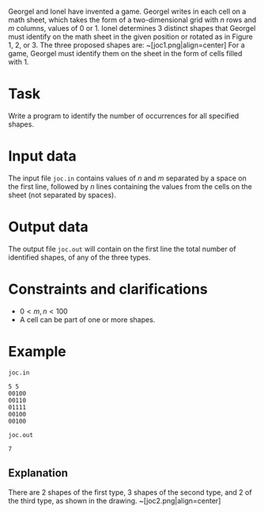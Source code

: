 Georgel and Ionel have invented a game. Georgel writes in each cell on a math sheet, which takes the form of a two-dimensional grid with $n$ rows and $m$ columns, values of $0$ or $1$. Ionel determines $3$ distinct shapes that Georgel must identify on the math sheet in the given position or rotated as in Figure 1, 2, or 3. The three proposed shapes are:
~[joc1.png|align=center]
For a game, Georgel must identify them on the sheet in the form of cells filled with $1$.

# Task

Write a program to identify the number of occurrences for all specified shapes.

# Input data

The input file `joc.in` contains values of $n$ and $m$ separated by a space on the first line, followed by $n$ lines containing the values from the cells on the sheet (not separated by spaces).

# Output data

The output file `joc.out` will contain on the first line the total number of identified shapes, of any of the three types.

# Constraints and clarifications

* $0 \lt m, n \lt 100$
* A cell can be part of one or more shapes.

# Example

`joc.in`
```
5 5
00100
00110
01111
00100
00100
```

`joc.out`
```
7
```

## Explanation

There are $2$ shapes of the first type, $3$ shapes of the second type, and $2$ of the third type, as shown in the drawing.
~[joc2.png|align=center]